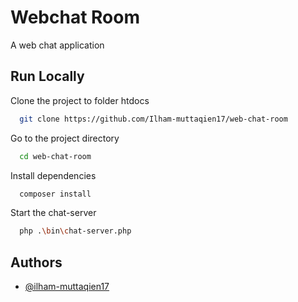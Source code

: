 
# Webchat Room 

A web chat application
## Run Locally

Clone the project to folder htdocs

```bash
  git clone https://github.com/Ilham-muttaqien17/web-chat-room
```

Go to the project directory

```bash
  cd web-chat-room
```

Install dependencies

```bash
  composer install
```

Start the chat-server

```bash
  php .\bin\chat-server.php
```


## Authors

- [@ilham-muttaqien17](https://github.com/Ilham-muttaqien17)

